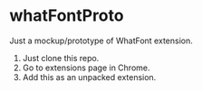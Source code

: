 # whatFontProto

Just a mockup/prototype of WhatFont extension. 

1. Just clone this repo. 
2. Go to extensions page in Chrome. 
3. Add this as an unpacked extension. 
